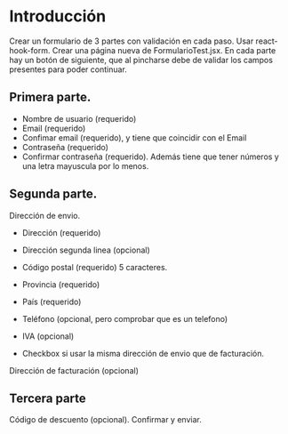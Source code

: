 # Introducción

Crear un formulario de 3 partes con validación en cada paso.
Usar react-hook-form.
Crear una página nueva de FormularioTest.jsx.
En cada parte hay un botón de siguiente, que al pincharse debe de validar los campos presentes para poder continuar.

## Primera parte.

* Nombre de usuario (requerido)
* Email (requerido)
* Confimar email (requerido), y tiene que coincidir con el Email
* Contraseña (requerido)
* Confirmar contraseña (requerido). Además tiene que tener números y una letra mayuscula por lo menos.

## Segunda parte.

Dirección de envio.

* Dirección (requerido)
* Dirección segunda linea (opcional)
* Código postal (requerido) 5 caracteres.
* Provincia (requerido)
* País (requerido)
* Teléfono (opcional, pero comprobar que es un telefono)
* IVA (opcional)

* Checkbox si usar la misma dirección de envio que de facturación.

Dirección de facturación (opcional)

## Tercera parte

Código de descuento (opcional).
Confirmar y enviar.